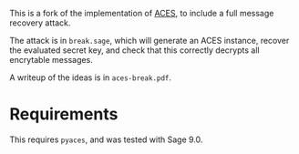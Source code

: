 This is a fork of the implementation of [ACES](https://github.com/remytuyeras/aces), to include a full message recovery attack.

The attack is in `break.sage`, which will generate an ACES instance, recover the evaluated secret key, and check that this correctly decrypts all encrytable messages.

A writeup of the ideas is in `aces-break.pdf`.

# Requirements
This requires `pyaces`, and was tested with Sage 9.0.